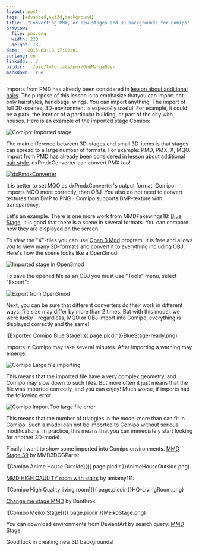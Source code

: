 ```yaml
---
layout: post
tags: [advanced,ext3d,background]
title:  "Converting PMX, or new stages and 3D backgrounds for Comipo"
preview: 
  file: pmx.png
  width: 220
  height: 132
date:   2015-03-18 17:02:01
curlang: en
linkadd: ../
picdir: ../pic/tutorials/pmx/OneMangaDay-
markdown: True
---
```


Imports from PMD has already been considered in [lesson about additional hairs](pmd-custom-hair.html). The purpose of this lesson is to emphasize thatyou can import not only hairstyles, handbags, wings. You can import anything. The import of full 3D-scenes, 3D-environment is especially useful. For example, it could be a park, the interior of a particular building, or part of the city with houses. Here is an example of the imported stage Comipo:

<img src="{{ page.picdir }}BlueStage-Comipo.png" alt="Comipo: Imported stage" class="imgshad" />

The main difference between 3D-stages and small 3D-items is that stages can spread to a large number of formats. For example: PMD, PMX, X, MQO. Import from PMD has already been considered in [lesson about additional hair style](pmd-custom-hair.html). dxPmdxConverter can convert PMX too!

<a href="https://github.com/DeXP/dxPmdxConverter/releases/latest" target="_blank"><img src="{{ page.picdir }}dxPmdxConverter.png" alt="dxPmdxConverter" class="imgshad"></a>

It is better to set MQO as dxPmdxConverter's output format. Comipo imports MQO more correctly, than OBJ. You also do not need to convert textures from BMP to PNG - Comipo supports BMP-texture with transparency.

Let's an example. There is one more work from MMDFakewings18: <a href="http://mmdfakewings18.deviantart.com/art/MMD-Blue-Stage-DL-216834158" target="_blank">Blue Stage</a>. It is good that there is a scene in several formats. You can compare how they are displayed on the screen.

To view the "X"-files you can use <a href="http://www.open3mod.com/" target="_blank">Open 3 Mod</a> program. It is free and allows you to view many 3D-formats and convert it to everything including OBJ. Here's how the scene looks like a Open3mod:

<img src="{{ page.picdir }}open3mod.png" alt="Imported stage in Open3mod" class="imgshad" />

To save the opened file as an OBJ you must use "Tools" menu, select "Export":

<img src="{{ page.picdir }}open3mod-export.png" alt="Export from Open3mod" class="imgshad" />

Next, you can be sure that different converters do their work in different ways: file size may differ by more than 2 times. But with this model, we were lucky - regardless, MQO or OBJ import into Comipo, everything is displayed correctly and the same!

![Exported Comipo Blue Stage]({{ page.picdir }}BlueStage-ready.png)

Imports in Comipo may take several minutes. After importing a warning may emerge:

<img src="{{ page.picdir }}Comipo-LargeData.png" alt="Comipo Large file importing" class="imgshad" />

This means that the imported file have a very complex geometry, and Comipo may slow down to such files. But more often it just means that the file was imported correctly, and you can enjoy! Much worse, if imports had the following error:

<img src="{{ page.picdir }}Comipo-TooMany.png" alt="Comipo Import Too large file error" class="imgshad" />

This means that the number of triangles in the model more than can fit in Comipo. Such a model can not be imported to Comipo without serious modifications. In practice, this means that you can immediately start looking for another 3D-model.

Finally I want to show some imported into Comipo environments. <a href="http://mmd3dcgparts.deviantart.com/art/MMD-Stage-39-486084016" target="_blank">MMD Stage 39</a> by MMD3DCGParts:

![Comipo Anime House Outside]({{ page.picdir }}AnimeHouseOutside.png) 


<a href="http://amiamy111.deviantart.com/art/MMD-HIGH-QAULITY-room-with-stairs-285462351" target="_blank">MMD HIGH QAULITY room with stairs</a> by amiamy111:

![Comipo High Quality living room]({{ page.picdir }}HQ-LivingRoom.png) 

<a href="http://danthrox.deviantart.com/art/Change-me-stage-MMD-295399315" target="_blank">Change me stage MMD</a> by Danthrox:

![Comipo Meiko Stage]({{ page.picdir }}MeikoStage.png) 


You can download environments from DeviantArt by search query: <a href="http://www.deviantart.com/browse/all/?q=MMD+Stage" target="_blank">MMD Stage</a>.

Good luck in creating new 3D backgrounds!
